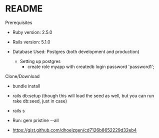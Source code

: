 # README

Prerequisites

* Ruby version: 2.5.0

* Rails version: 5.1.0

* Database Used: Postgres (both development and production)

  * Setting up postgres
    * create role myapp with createdb login password 'password1';
   


Clone/Download

* bundle install

* rails db:setup (though this will load the seed as well, but you can run rake db:seed, just in case)

* rails s

* Run: gem pristine --all

* https://gist.github.com/dhoelzgen/cd7126b8652229d32eb4